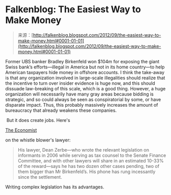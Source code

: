 <!--yml
category: 未分类
date: 2024-05-12 20:22:17
-->

# Falkenblog: The Easiest Way to Make Money

> 来源：[http://falkenblog.blogspot.com/2012/09/the-easiest-way-to-make-money.html#0001-01-01](http://falkenblog.blogspot.com/2012/09/the-easiest-way-to-make-money.html#0001-01-01)

Former UBS banker Bradley Birkenfeld won $104m for exposing the giant Swiss bank’s efforts—illegal in America but not in its home country—to help American taxpayers hide money in offshore accounts. I think the take-away is that any organization involved in large-scale illegalities should realize that the incentive to turn over insider evidence is huge now, and this should dissuade law-breaking of this scale, which is a good thing. However, a huge organization will necessarily have many gray areas because bidding is strategic, and so could always be seen as conspiratorial by some, or have disparate impact. Thus, this probably massively increases the amount of bureaucracy that already weakens these companies.

 But it does create jobs. Here's

[The Economist](http://www.economist.com/node/21562927)

on the whistle blower's lawyer:

> His lawyer, Dean Zerbe—who wrote the relevant legislation on informants in 2006 while serving as tax counsel to the Senate Finance Committee, and with other lawyers will share in an estimated 10-33% of the reward—says he has two dozen other cases pending, two of them bigger than Mr Birkenfeld’s. His phone has rung incessantly since the settlement.

Writing complex legislation has its advantages.